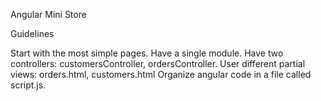 Angular Mini Store


Guidelines

Start with the most simple pages.
Have a single module.
Have two controllers: customersController, ordersController.
User different partial views: orders.html, customers.html
Organize angular code in a file called script.js.